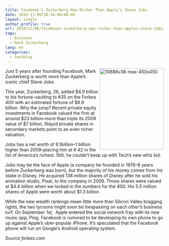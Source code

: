 ```yaml
---
title: Facebook’s Zuckerberg Now Richer Than Apple’s Steve Jobs
date: 2010-11-06T18:34:00+00:00
layout: single
author_profile: true
url: 2010/11/06/facebooks-zuckerberg-now-richer-than-apples-steve-jobs/
tags:
  - business
  - Mark Zuckerberg
lang: en
categories: 
  - techblog
---
```

[<img title="10688v38-max-450x450" border="0" alt="10688v38-max-450x450" align="right" src="http://lh4.ggpht.com/_vaUVXcmC3OI/TNWYmgxwPgI/AAAAAAAADGQ/WPygQGEfM7Q/10688v38-max-450x450_thumb.jpg?imgmax=800" width="204" height="257" />](http://lh6.ggpht.com/_vaUVXcmC3OI/TNWYlBLQ7nI/AAAAAAAADGM/kGLUKAN4jrE/s1600-h/10688v38-max-450x450%5B2%5D.jpg)Just 5 years after founding Facebook, Mark Zuckerberg is worth more than Apple’s iconic chief Steve Jobs.

This year, Zuckerberg, 26, added $4.9 billion to his fortune–vaulting to #35 on the Forbes 400 with an estimated fortune of $6.9 billion. Why the jump? Recent private equity investments in Facebook valued the firm at around $23 billion–more than triple its 2009 value of $7 billion. Illiquid private shares in secondary markets point to an even richer valuation.

Jobs has a net worth of $6.1 billion–$1 billion higher than 2009–placing him at # 42 in the list of America’s richest. Still, he couldn’t keep up with Tech’s new whiz kid.

Jobs may be the face of Apple (a company he founded in 1976–8 years before Zuckerberg was born), but the majority of his money comes from his stake in Disney. He acquired 138 million shares of Disney after he sold his animation studio, Pixar, to the company in 2006. Those shares were valued at $4.4 billion when we locked in the numbers for the 400. His 5.5 million shares of Apple were worth about $1.3 billion.

While the new wealth rankings mean little more than Silicon Valley bragging rights, the two tycoons might soon be trespassing on each other’s business turf. On September 1st,  Apple entered the social network fray with its new music app, Ping. Facebook is rumored to be developing its own phone to go up against Apple’s uber-popular iPhone. It’s speculated that the Facebook phone will run on Google’s Android operating system.

_Source forbes.com_